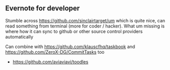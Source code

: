 ## Evernote for developer
Stumble across https://github.com/sinclairtarget/um which is quite nice, can read something from terminal (more for coder / hacker).
What um missing is where how it can sync to github or other source control providers automatically

Can combine with https://github.com/klauscfhq/taskbook and https://github.com/ZeroX-DG/CommitTasks too
- https://github.com/aviaviavi/toodles
